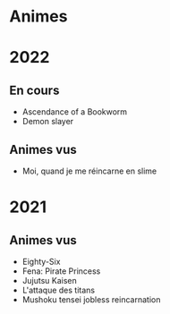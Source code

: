 # Animes

# 2022

## En cours

* Ascendance of a Bookworm
* Demon slayer

## Animes vus

* Moi, quand je me réincarne en slime

# 2021

## Animes vus

* Eighty-Six
* Fena: Pirate Princess
* Jujutsu Kaisen
* L'attaque des titans
* Mushoku tensei jobless reincarnation
